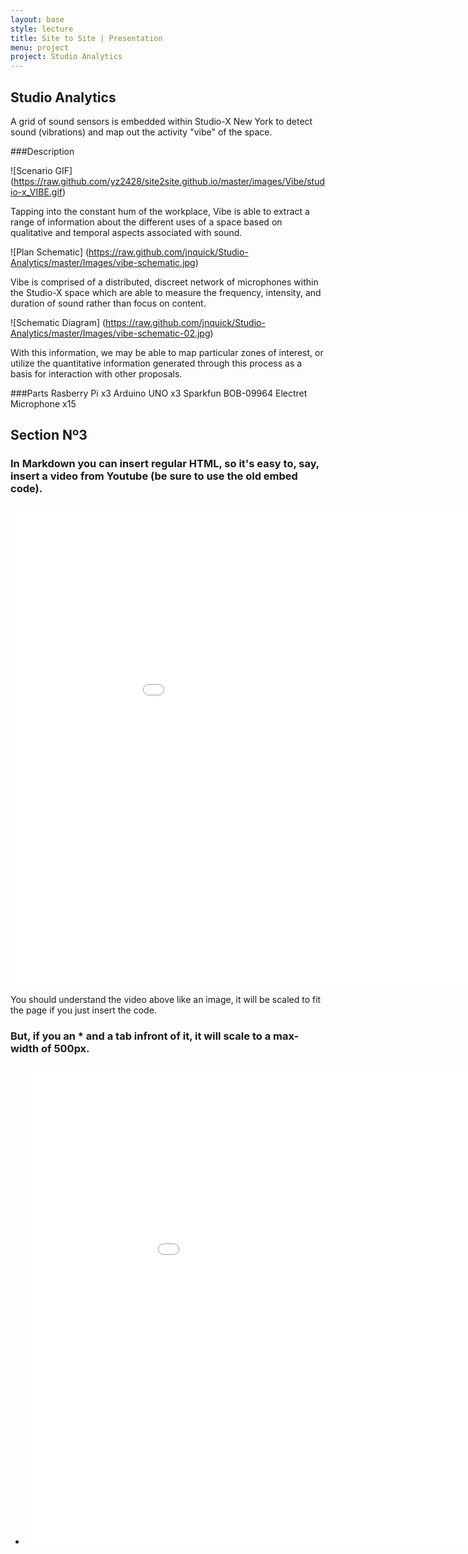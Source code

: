 ```yaml
---
layout: base
style: lecture
title: Site to Site | Presentation
menu: project
project: Studio Analytics
---
```

## 

## Studio Analytics

A grid of sound sensors is embedded within Studio-X New York to detect sound (vibrations) and map out the activity "vibe" of the space.

###Description

![Scenario GIF] (https://raw.github.com/yz2428/site2site.github.io/master/images/Vibe/studio-x_VIBE.gif)

Tapping into the constant hum of the workplace, Vibe is able to extract a range of information about the different uses of a space based on qualitative and temporal aspects associated with sound.

![Plan Schematic] (https://raw.github.com/jnquick/Studio-Analytics/master/Images/vibe-schematic.jpg)

Vibe is comprised of a distributed, discreet network of microphones within the Studio-X space which are able to measure the frequency, intensity, and duration of sound rather than focus on content.

![Schematic Diagram] (https://raw.github.com/jnquick/Studio-Analytics/master/Images/vibe-schematic-02.jpg)

With this information, we may be able to map particular zones of interest, or utilize the quantitative information generated through this process as a basis for interaction with other proposals.

###Parts
Rasberry Pi x3
Arduino UNO x3
Sparkfun BOB-09964 Electret Microphone x15


## Section Nº3

### In Markdown you can insert regular HTML, so it's easy to, say, insert a video from Youtube (be sure to use the old embed code).

<object width="1024" height="500"><param name="movie" value="//www.youtube.com/v/khwQ9lf2DJQ?hl=en_US&amp;version=3"></param><param name="allowFullScreen" value="true"></param><param name="allowscriptaccess" value="always"></param><embed src="//www.youtube.com/v/khwQ9lf2DJQ?hl=en_US&amp;version=3" type="application/x-shockwave-flash" width="1024" height="768" allowscriptaccess="always" allowfullscreen="true"></embed></object>

You should understand the video above like an image, it will be scaled to fit the page if you just insert the code.

### But, if you an \* and a tab infront of it, it will scale to a max-width of 500px.

*	<object width="1024" height="768"><param name="movie" value="//www.youtube.com/v/khwQ9lf2DJQ?hl=en_US&amp;version=3"></param><param name="allowFullScreen" value="true"></param><param name="allowscriptaccess" value="always"></param><embed src="//www.youtube.com/v/khwQ9lf2DJQ?hl=en_US&amp;version=3" type="application/x-shockwave-flash" width="1024" height="768" allowscriptaccess="always" allowfullscreen="true"></embed></object>
